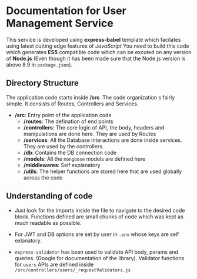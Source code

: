 # Documentation for User Management Service

This service is developed using **express-babel** template which facilates using latest cutting edge features of _JavaScript_
You need to build this code which generates **ES5** compatible code which can be excuted on any version of **Node.js** (Even though it has been made sure that the Node.js version is above 8.9 in `package.json`).

## Directory Structure

The application code starts inside **/src**. The code organization s fairly simple. It consists of Routes, Controllers and Services.

- **/src**: Entry point of the application code
  - **/routes**: The defination of end points
  - **/controllers**: The core logic of API, the body, headers and manipulations are done here. They are used by Routes
  - **/services**: All the Database interactions are done inside services. They are used by the controllers.
  - **/db**: Contains the DB connection code
  - **/models**: All the `mongoose` models are defined here
  - **/middlewares**: Self explanatory
  - **/utils**: The helper functions are stored here that are used globally across the code

## Understanding of code

- Just look for the imports inside the file to navigate to the desired code block. Functions defined are small chunks of code which was kept as much readable as possible.

- For JWT and DB options are set by user in `.env` whose keys are self exlanatory.

- `express-validator` has been used to validate API body, params and queries. (Google for documentation of the library). Validator functions for `users` APIs are defined inside `/src/controllers/users/_requestValidators.js`
